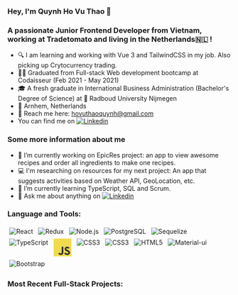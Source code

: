 ### Hey, I'm Quynh Ho Vu Thao 👋

### A passionate Junior Frontend Developer from Vietnam, working at Tradetomato and living in the Netherlands🇳🇱 !

- :mag: I am learning and working with Vue 3 and TailwindCSS in my job. Also picking up Crytocurrency trading. 
- 👩‍💻  Graduated from Full-stack Web development bootcamp at Codaisseur (Feb 2021 - May 2021)
- :mortar_board: A fresh graduate in International Business Administration (Bachelor's Degree of Science) at :school: Radboud University Nijmegen
- 📍 Arnhem, Netherlands
- :email: Reach me here: hovuthaoquynh@gmail.com
- You can find me on [![Linkedin](https://i.stack.imgur.com/gVE0j.png)](https://www.linkedin.com/in/quynh-ho-420188171/) 



### Some more information about me

- 🔭 I’m currently working on EpicRes project: an app to view awesome recipes and order all ingredients to make one recipes.
- 💻 I'm researching on resources for my next project: An app that suggests activities based on Weather API, GeoLocation, etc. 
- 🌱 I’m currently learning TypeScript, SQL and Scrum.
- 💬 Ask me about anything on [![Linkedin](https://i.stack.imgur.com/gVE0j.png)](https://www.linkedin.com/in/quynh-ho-420188171/) 

### Language and Tools:
<p>
 <img src="https://cdn.worldvectorlogo.com/logos/react-2.svg" alt="React" height="40" style="vertical-align:top; margin:4px">
 <img src="https://cdn.worldvectorlogo.com/logos/redux.svg" alt="Redux" height="40" style="vertical-align:top; margin:4px">
 <img src="https://cdn.worldvectorlogo.com/logos/nodejs-2.svg" alt="Node.js" height="40" style="vertical-align:top; margin:4px">
 <img src="https://cdn.worldvectorlogo.com/logos/postgresql.svg" alt="PostgreSQL" height="40" style="vertical-align:top; margin:4px">
 <img src="https://cdn.worldvectorlogo.com/logos/sequelize.svg" alt="Sequelize" height="40" style="vertical-align:top; margin:4px">
<img src="https://upload.wikimedia.org/wikipedia/commons/4/4c/Typescript_logo_2020.svg" alt="TypeScript" height="40" style="vertical-align:top; margin:4px">
<img src="https://raw.githubusercontent.com/github/explore/80688e429a7d4ef2fca1e82350fe8e3517d3494d/topics/javascript/javascript.png" alt="Javascript" height="40" style="vertical-align:top; margin:4px">
<img src="https://cdn.worldvectorlogo.com/logos/git-icon.svg" alt="CSS3" height="40" style="vertical-align:top; margin:4px">
<img src="https://cdn.worldvectorlogo.com/logos/css-5.svg" alt="CSS3" height="40" style="vertical-align:top; margin:4px">
<img src="https://cdn.worldvectorlogo.com/logos/html5.svg" alt="HTML5" height="40" style="vertical-align:top; margin:4px">
<img src="https://cdn.worldvectorlogo.com/logos/material-ui-1.svg" alt="Material-ui" height="40" style="vertical-align:top; margin:4px">
<img src="https://cdn.worldvectorlogo.com/logos/bootstrap-4.svg" alt="Bootstrap" height="40" style="vertical-align:top; margin:4px">
</p>

### Most Recent Full-Stack Projects:




<!--
**quynhho-2007/quynhho-2007** is a ✨ _special_ ✨ repository because its `README.md` (this file) appears on your GitHub profile.


-->

